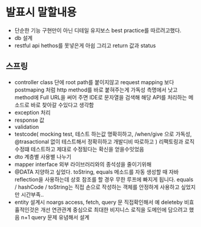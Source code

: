 # 발표시 말할내용
- 단순한 기능 구현만이 아닌 디테일 유지보스 best practice를 따르려고했다.
- db 설계
- restful api hethos를 못넣은게 아쉽 그리고 return 값과 status
## 스프링
- controller class 단에 root path를 붙이지않고 request mapping 보다 postmaping 처럼 http method를 바로 붙혀주는게 가독성 측명에서 낫고 
method에 Full URL을 써어 주면 IDE로 문자열을 검색해 해당 API를 처리하는 메소드로 바로 찾아갈 수있다고 생각함
- exception 처리
- response 값 
- validation
- testcode( mocking test, 테스트 하는값 명확히하고, /when/give 으로 가독성, @trasactional 없이 테스트해서 정확히하고 개발디비 따로하고 ) 리팩토링과 로직 수정떄 테스트하고 제대로 수정됬다는 확신을 얻을수잇었음
- dto 계층별 사용별 나누기 
- mapper interface 외부 라이브러리와의 종석성을 줄이기위해
- @DATA 지양하고 싶었다. toString, equals 메소드를 자동 생성할 때 자바 reflection을 사용하는데 상호 참조를 할 경우 무한 루프에 빠지게 됩니다. equals / hashCode / toString는 직접 손으로 작성하는 객체를 안정하게 사용하고 싶었지만 시간부족..
- entity 설계시 noargs access, fetch, query 문 직접확인해서 예 deleteby 비효휼적인것은 개선 연관관계 중심으로 
최대한 비지니스 로직을 도메인에 담으려고 했음 n+1 query 문제 유념해서 설계

## 
